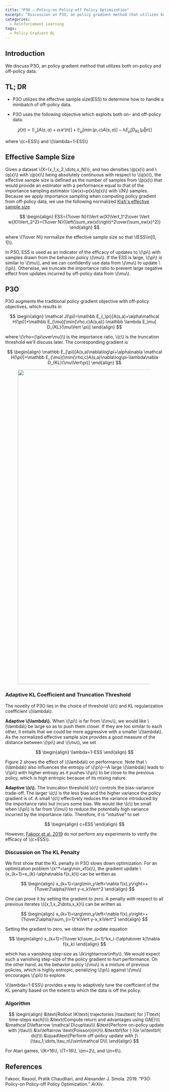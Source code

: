 ```yaml
---
title: "P3O — Policy-on Policy-off Policy Optimization"
excerpt: "Discussion on P3O, an policy gradient method that utilizes both on-policy and off-policy data."
categories:
  - Reinforcement Learning
tags:
  - Policy-Gradient RL
---
```


## Introduction

We discuss P3O, an policy gradient method that utilizes both on-policy and off-policy data.

## TL; DR

- P3O utilizes the effective sample size(ESS) to determine how to handle a minibatch of off-policy data. 

- P3O uses the following objective which exploits both on- and off-policy data.
  
$$
  \mathcal J(\pi)=\mathbb E_{_\pi}[A(s,a)+\alpha\mathcal H(\pi)]+\mathbb E_{\mu}[\min(\rho,c)A(s,a)]-\mathbb \lambda E_\mu[ D_{KL}(\mu\Vert \pi)]
  $$

  where \\(c=ESS\\) and \\(\lambda=1-ESS\\)

## Effective Sample Size

Given a dataset \\(X=\{x_1,x_2,\dots,x_N\}\\), and two densities \\(p(x)\\) and \\(q(x)\\) with \\(p(x)\\) being absolutely continuous with respect to \\(q(x)\\), the effective sample size is defined as the number of samples from \\(p(x)\\) that would provide an estimator with a performance equal to that of the importance sampling estimator \\(w(x)=p(x)/q(x)\\) with \\(N\\) samples. Because we apply importance sampling when computing policy gradient from off-policy data, we use the following normalized [Kish's effective sample size](https://en.wikipedia.org/wiki/Effective_sample_size#Weighted_samples)

$$
\begin{align}
ESS={1\over N}{\Vert w(X)\Vert_1^2\over \Vert w(X)\Vert_2^2}={1\over N}{\left(\sum_xw(x)\right)^2\over(\sum_xw(x)^2)}
\end{align}
$$

where \\(1\over N\\) normalize the effective sample size so that \\(ESS\in[0, 1]\\).

In P3O, ESS is used as an indicator of the efficacy of updates to \\(\pi\\) with samples drawn from the behavior policy \\(\mu\\). If the ESS is large, \\(\pi\\) is similar to \\(\mu\\), and we can confidently use data from \\(\mu\\) to update \\(\pi\\). Otherwise, we truncate the importance ratio to prevent large negative effect from updates incurred by off-policy data from \\(\mu\\).

## P3O

P3O augments the traditional policy gradient objective with off-policy objectives, which results in

$$
\begin{align}
\mathcal J(\pi)=\mathbb E_{_\pi}[A(s,a)+\alpha\mathcal H(\pi)]+\mathbb E_{\mu}[\min(\rho,c)A(s,a)]-\mathbb \lambda E_\mu[ D_{KL}(\mu\Vert \pi)]
\end{align}
$$

where \\(\rho={\pi\over\mu}\\) is the importance ratio, \\(c\\) is the truncation threshold we'll discuss later. The corresponding gradient is

$$
\begin{align}
\mathbb E_{\pi}[A(s,a)\nabla\log\pi+\alpha\nabla \mathcal H(\pi)]+\mathbb E_{\mu}[\min(\rho,c)A(s,a)\nabla\log\pi-\lambda\nabla D_{KL}(\mu\Vert\pi)]
\end{align}
$$


<figure>
  <img src="{{ '/images/policy-gradient/P3O-Figure2.png' | absolute_url }}" alt="" width="1000">
  <figcaption></figcaption>
  <style>
    figure figcaption {
    text-align: center;
    }
  </style>
</figure>

### Adaptive KL Coefficient and Truncation Threshold

The novelty of P3O lies in the choice of threshold \\(c\\) and KL regularization coefficient \\(\lambda\\). 

**Adaptive \\(\lambda\\).** When \\(\pi\\) is far from \\(\mu\\), we would like \\(\lambda\\) be large so as to push them closer. If they are too similar to each other, it entails that we could be more aggressive with a smaller \\(\lambda\\). As the normalized effective sample size provides a good measure of the distance between \\(\pi\\) and \\(\mu\\), we set

$$
\begin{align}
\lambda=1-ESS
\end{align}
$$

Figure 2 shows the effect of \\(\lambda\\) on performance. Note that \\(\lambda\\) also influences the entropy of \\(\pi\\)—A large \\(\lambda\\) leads to \\(\pi\\) with higher entropy as it pushes \\(\pi\\) to be close to the previous policy, which is high entropic because of its mixing nature.

**Adaptive \\(c\\).** The truncation threshold \\(c\\) controls the bias-variance trade-off. The larger \\(c\\) is the less bias and the higher variance the policy gradient is of. A small \\(c\\) effectively reduces the variance introduced by the importance ratio but incurs some bias. We would like \\(c\\) be small when \\(\pi\\) is far from \\(\mu\\) to reduce the potentially high variance incurred by the importance ratio. Therefore, it is "intuitive" to set

$$
\begin{align}
c=ESS
\end{align}
$$


However, [Fakoor et al. 2019](#ref1) do not perform any experiments to verify the efficacy of \\(c=ESS\\).

### Discussion on The KL Penalty

We first show that the KL penalty in P3O slows down optimization. For an optimization problem \\(x^*=\arg\min_xf(x)\\), the gradient update \\(x_{k+1}=x_{k}-\alpha\nabla f(x_k)\\) can be written as

$$
\begin{align}
x_{k+1}=\arg\min_y\left<\nabla f(x),y\right>+{1\over2\alpha}\Vert y-x_k\Vert^2
\end{align}
$$

One can prove it by setting the gradient to zero. A penalty with respect to all previous iterates \\(\{x_1,x_2\dots,x_k\}\\) can be written as

$$
\begin{align}
x_{k+1}=\arg\min_y\left<\nabla f(x),y\right>+{1\over2\alpha}\sum_{i=1}^k\Vert y-x_k\Vert^2
\end{align}
$$

 Setting the gradient to zero, we obtain the update equation

$$
\begin{align}
x_{k+1}={1\over k}\sum_{i=1}^kx_i-{\alpha\over k}\nabla f(x_k)
\end{align}
$$

which has a vanishing step-size as \\(k\rightarrow\infty\\). We would expect such a vanishing step-size of the policy gradient to hurt performance. On the other hand, as the behavior policy \\(\mu\\) is a mixture of previous policies, which is highly entropic, penalizing \\(\pi\\) against \\(\mu\\) encourages \\(\pi\\) to explore. 

\\(\lambda=1-ESS\\) provides a way to adaptively tune the coefficient of the KL penalty based on the extent to which the data is off the policy.

### Algorithm


$$
\begin{align}
&\text{Rollout }K\text{ trajectories }\tau\text{ for }T\text{ time-steps each}\\\
&\text{Compute return and advantages using GAE}\\\
&\mathcal D\leftarrow \mathcal D\cup\tau\\\
&\text{Perform on-policy update with }\tau\\\
&\xi\leftarrow \text{Poisson}(m)\\\
&\textbf{for } i\le \xi\textbf{ do}\\\
&\quad\text{Perform off-policy update with }\{\tau_1,\dots,\tau_n\}\sim\mathcal D\\\
\end{align}
$$


For Atari games, \\(K=16\\), \\(T=16\\), \\(m=2\\), and \\(n=6\\).

## References

<a name="ref1"></a>Fakoor, Rasool, Pratik Chaudhari, and Alexander J. Smola. 2019. “P3O: Policy-on Policy-off Policy Optimization.” *ArXiv*.